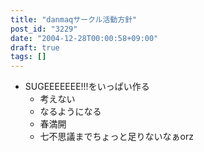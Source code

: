 ```yaml
---
title: "danmaqサークル活動方針"
post_id: "3229"
date: "2004-12-28T00:00:58+09:00"
draft: true
tags: []
---
```



* SUGEEEEEEE!!!をいっぱい作る
  * 考えない
  * なるようになる
  * 春満開
  * 七不思議までちょっと足りないなぁorz

